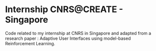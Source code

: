 # Internship CNRS@CREATE - Singapore
Code related to my internship at CNRS in Singapore and adapted from a research paper : Adaptive User Interfaces using model-based Reinforcement Learning.
